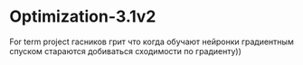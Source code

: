 # Optimization-3.1v2
For term project
гасников грит что когда обучают нейронки градиентным спуском стараются добиваться сходимости по градиенту))
